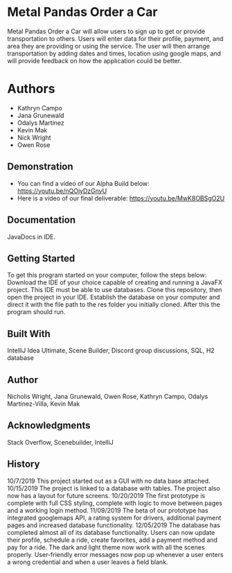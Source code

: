 # Metal Pandas Order a Car

Metal Pandas Order a Car will allow users to sign up to get or provide transportation to others. Users will enter data for their 
profile, payment, and area they are providing or using the service. The user will then arrange transportation by adding dates and times, location using google maps, and will provide feedback on how the application could be better.

# Authors
- Kathryn Campo
- Jana Grunewald
- Odalys Martinez
- Kevin Mak
- Nick Wright
- Owen Rose

## Demonstration
- You can find a video of our Alpha Build below:
https://youtu.be/nQOjyDzGnyU
- Here is a video of our final deliverable: https://youtu.be/MwK8OBSgO2U
## Documentation
JavaDocs in IDE.


## Getting Started
To get this program started on your computer, follow the steps below:
Download the IDE of your choice capable of creating and running a JavaFX project. This IDE must be able to use databases. Clone this repository, then open the project in your IDE. Establish the database on your computer and direct it with the file path to the res folder you initially cloned. After this the program should run.

## Built With
IntelliJ Idea Ultimate, 
Scene Builder, 
Discord group discussions,
SQL,
H2 database
## Author
Nicholis Wright, Jana Grunewald, Owen Rose, Kathryn Campo, Odalys Martinez-Villa, Kevin Mak


## Acknowledgments
Stack Overflow, Scenebuilder, IntelliJ


## History
10/7/2019 This project started out as a GUI with no data base attached. 
10/15/2019 The project is linked to a database with tables. The project also now has a layout for future screens.
10/20/2019 The first prototype is complete with full CSS styling, complete with logic to move between pages and a working login method.
11/09/2019 The beta of our prototype has integrated googlemaps API, a rating system for drivers, additional payment pages and increased 
          database functionality.
12/05/2019 The database has completed almost all of its database functionality. Users can now update their profile, schedule a ride,
create favorites, add a payment method and pay for a ride. The dark and light theme now work with all the scenes properly.
User-friendly error messages now pop up whenever a user enters a wrong credential and when a user leaves a field blank.
